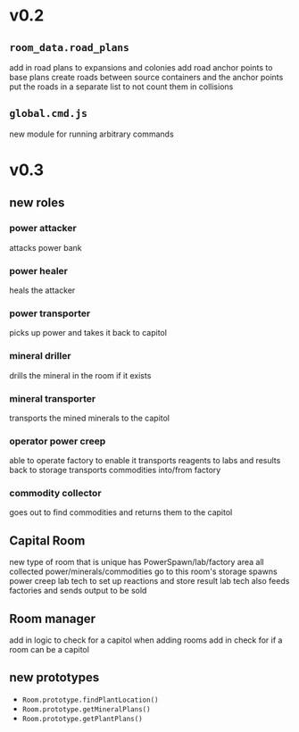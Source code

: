# v0.2

## `room_data.road_plans`
add in road plans to expansions and colonies
add road anchor points to base plans
create roads between source containers and the anchor points
put the roads in a separate list to not count them in collisions

## `global.cmd.js`
new module for running arbitrary commands


# v0.3

## new roles

### power attacker
attacks power bank

### power healer
heals the attacker

### power transporter
picks up power and takes it back to capitol

### mineral driller
drills the mineral in the room if it exists

### mineral transporter
transports the mined minerals to the capitol

### operator power creep
able to operate factory to enable it
transports reagents to labs and results back to storage
transports commodities into/from factory

### commodity collector
goes out to find commodities and returns them to the capitol

## Capital Room
new type of room that is unique
has PowerSpawn/lab/factory area
all collected power/minerals/commodities go to this room's storage
spawns power creep lab tech to set up reactions and store result
lab tech also feeds factories and sends output to be sold

## Room manager
add in logic to check for a capitol when adding rooms
add in check for if a room can be a capitol

## new prototypes
- `Room.prototype.findPlantLocation()`
- `Room.prototype.getMineralPlans()`
- `Room.prototype.getPlantPlans()`
